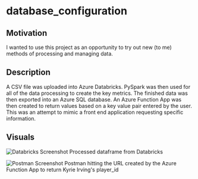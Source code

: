 # database_configuration

## Motivation

I wanted to use this project as an opportunity to try out new (to me) methods of processing and managing data. 

## Description

A CSV file was uploaded into Azure Databricks. PySpark was then used for all of the data processing to create the key metrics. The finished data was then exported into an Azure SQL database. An Azure Function App was then created to return values based on a key value pair entered by the user. This was an attempt to mimic a front end application requesting specific information.

## Visuals

![Databricks Screenshot](https://user-images.githubusercontent.com/65408615/100010431-432c6e00-2d9e-11eb-85f6-dd0011f2b707.png)
Processed dataframe from Databricks

![Postman Screenshot](https://user-images.githubusercontent.com/65408615/100010546-69eaa480-2d9e-11eb-9503-5a4c76862d86.png)
Postman hitting the URL created by the Azure Function App to return Kyrie Irving's player_id
